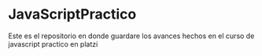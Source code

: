 # JavaScriptPractico
Este es el repositorio en donde guardare los avances hechos en el curso de javascript practico en platzi
